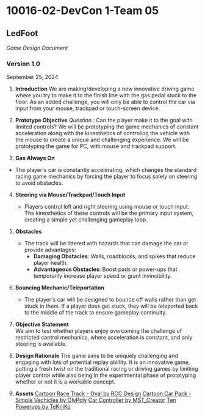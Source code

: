 # 10016-02-DevCon 1-Team 05

## **LedFoot**

*Game Design Document*

### Version 1.0

September 25, 2024

1. **Introduction**
   We are making/developing a new innovative driving game where you try to make it to the finish line with the gas pedal stuck to the floor.  As an added challenge, you will only be able to control the car via input from your mouse, trackpad or touch-screen device.

2. **Prototype Objective**
   *Question* : Can the player make it to the goal with limited controls?
   We will be prototyping the game mechanics of constant acceleration along with the kinesthetics of controling the vehicle with the mouse to create a unique and challenging experience.
   We will be prototyping the game for PC, with mouse and trackpad support.

3. **Gas Always On**   
  - The player's car is constantly accelerating, which changes the standard racing game mechanics by forcing the player to focus solely on steering to avoid obstacles.

4. **Steering via Mouse/Trackpad/Touch Input**     
   - Players control left and right steering using mouse or touch input. The kinesthetics of these controls will be the primary input system, creating a simple yet challenging gameplay loop.

5. **Obstacles**     
   - The track will be littered with hazards that can damage the car or provide advantages:
     - **Damaging Obstacles**: Walls, roadblocks, and spikes that reduce player health.
     - **Advantageous Obstacles**: Boost pads or power-ups that temporarily increase player speed or grant invincibility.

6. **Bouncing Mechanic/Teleportation**     
   - The player's car will be designed to bounce off walls rather than get stuck in them. If a player does get stuck, they will be teleported back to the middle of the track to ensure gameplay continuity.

7. **Objective Statement**  
   We aim to test whether players enjoy overcoming the challenge of restricted control mechanics, where acceleration is constant, and only steering is available. 

8. **Design Rationale**
   The game aims to be uniquely challenging and engaging with lots of potential replay ablility.
   It is an innovative game, putting a fresh twist on the traditional racing or driving games by limiting player control while also being in the experimental phase of prototyping whether or not it is a workable concept.

9. **Assets**
    [Cartoon Race Track - Oval by RCC Design](https://assetstore.unity.com/packages/3d/environments/roadways/cartoon-race-track-oval-175061)
    [Cartoon Car Pack - Simple Vechicles by OlyPoly](https://assetstore.unity.com/packages/3d/vehicles/land/free-cartoon-car-pack-simple-vehicles-282425)
    [Car Controller by MST_Creator](https://assetstore.unity.com/packages/templates/packs/car-controller-202269)
    [Ten Powerups by TeKniKo](https://assetstore.unity.com/packages/3d/props/ten-power-ups-217666)


